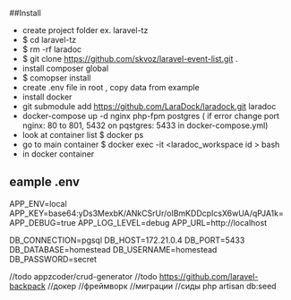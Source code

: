 ##Install
- create project folder ex. laravel-tz
- $ cd laravel-tz
- $ rm -rf laradoc
- $ git clone https://github.com/skvoz/laravel-event-list.git .
- install composer global
- $ comopser install
- create .env file in root , copy data from example
- install docker
- git submodule add https://github.com/LaraDock/laradock.git laradoc
- docker-compose up -d nginx php-fpm postgres ( if error change port nginx: 80 to 801, 5432 on pqstgres: 5433 in docker-compose.yml)
- look at container list $ docker ps
- go to main container $ docker exec -it <laradoc_workspace id > bash
- in docker container 

## eample .env
APP_ENV=local
APP_KEY=base64:yDs3MexbK/ANkCSrUr/oIBmKDDcpIcsX6wUA/qPJA1k=
APP_DEBUG=true
APP_LOG_LEVEL=debug
APP_URL=http://localhost

DB_CONNECTION=pgsql
DB_HOST=172.21.0.4
DB_PORT=5433
DB_DATABASE=homestead
DB_USERNAME=homestead
DB_PASSWORD=secret



//todo appzcoder/crud-generator 
//todo https://github.com/laravel-backpack 
//докер
//фреймворк
//миграции
//сиды
php artisan db:seed
